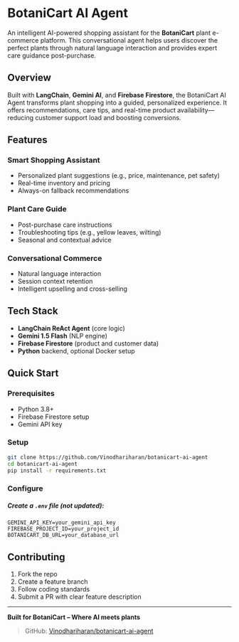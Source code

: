 # BotaniCart AI Agent

An intelligent AI-powered shopping assistant for the **BotaniCart** plant e-commerce platform. This conversational agent helps users discover the perfect plants through natural language interaction and provides expert care guidance post-purchase.

## Overview

Built with **LangChain**, **Gemini AI**, and **Firebase Firestore**, the BotaniCart AI Agent transforms plant shopping into a guided, personalized experience. It offers recommendations, care tips, and real-time product availability—reducing customer support load and boosting conversions.

## Features

### Smart Shopping Assistant

* Personalized plant suggestions (e.g., price, maintenance, pet safety)
* Real-time inventory and pricing
* Always-on fallback recommendations

### Plant Care Guide

* Post-purchase care instructions
* Troubleshooting tips (e.g., yellow leaves, wilting)
* Seasonal and contextual advice

### Conversational Commerce

* Natural language interaction
* Session context retention
* Intelligent upselling and cross-selling

## Tech Stack

* **LangChain ReAct Agent** (core logic)
* **Gemini 1.5 Flash** (NLP engine)
* **Firebase Firestore** (product and customer data)
* **Python** backend, optional Docker setup

## Quick Start

### Prerequisites

* Python 3.8+
* Firebase Firestore setup
* Gemini API key

### Setup

```bash
git clone https://github.com/Vinodhariharan/botanicart-ai-agent
cd botanicart-ai-agent
pip install -r requirements.txt
```

### Configure

##### Create a `.env` file (not updated):

```env
GEMINI_API_KEY=your_gemini_api_key
FIREBASE_PROJECT_ID=your_project_id
BOTANICART_DB_URL=your_database_url
```

## Contributing

1. Fork the repo
2. Create a feature branch
3. Follow coding standards
4. Submit a PR with clear feature description

---

**Built for BotaniCart – Where AI meets plants**

> GitHub: [Vinodhariharan/botanicart-ai-agent](https://github.com/Vinodhariharan/botanicart-ai-agent)
